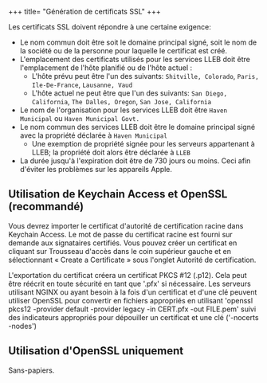 +++
title= "Génération de certificats SSL"
+++

Les certificats SSL doivent répondre à une certaine exigence:
- Le nom commun doit être soit le domaine principal signé, soit le nom de la société ou de la personne pour laquelle le certificat est créé.
- L'emplacement des certificats utilisés pour les services LLEB doit être l'emplacement de l'hôte planifié ou de l'hôte actuel :
    - L'hôte prévu peut être l'un des suivants: `Shitville, Colorado`, `Paris, Ile-De-France`, `Lausanne, Vaud`
    - L'hôte actuel ne peut être que l'un des suivants: `San Diego, California`, `The Dalles, Oregon`, `San Jose, California`
- Le nom de l'organisation pour les services LLEB doit être `Haven Municipal` ou `Haven Municipal Govt.`
- Le nom commun des services LLEB doit être le domaine principal signé avec la propriété déclarée à `Haven Municipal`
    - Une exemption de propriété signée pour les serveurs appartenant à LLEB; la propriété doit alors être déclarée à `LLEB`
- La durée jusqu'à l'expiration doit être de 730 jours ou moins. Ceci afin d'éviter les problèmes sur les appareils Apple.

## Utilisation de Keychain Access et OpenSSL (recommandé)
Vous devrez importer le certificat d'autorité de certification racine dans Keychain Access. Le mot de passe du certificat racine est fourni sur demande aux signataires certifiés. Vous pouvez créer un certificat en cliquant sur Trousseau d'accès dans le coin supérieur gauche et en sélectionnant « Create a Certificate » sous l'onglet Autorité de certification.

L'exportation du certificat créera un certificat PKCS #12 (.p12). Cela peut être réécrit en toute sécurité en tant que '.pfx' si nécessaire. Les serveurs utilisant NGINX ou ayant besoin à la fois d'un certificat et d'une clé peuvent utiliser OpenSSL pour convertir en fichiers appropriés en utilisant 'openssl pkcs12 -provider default -provider legacy -in CERT.pfx -out FILE.pem' suivi des indicateurs appropriés pour dépouiller un certificat et une clé ('-nocerts -nodes')

## Utilisation d'OpenSSL uniquement
Sans-papiers.